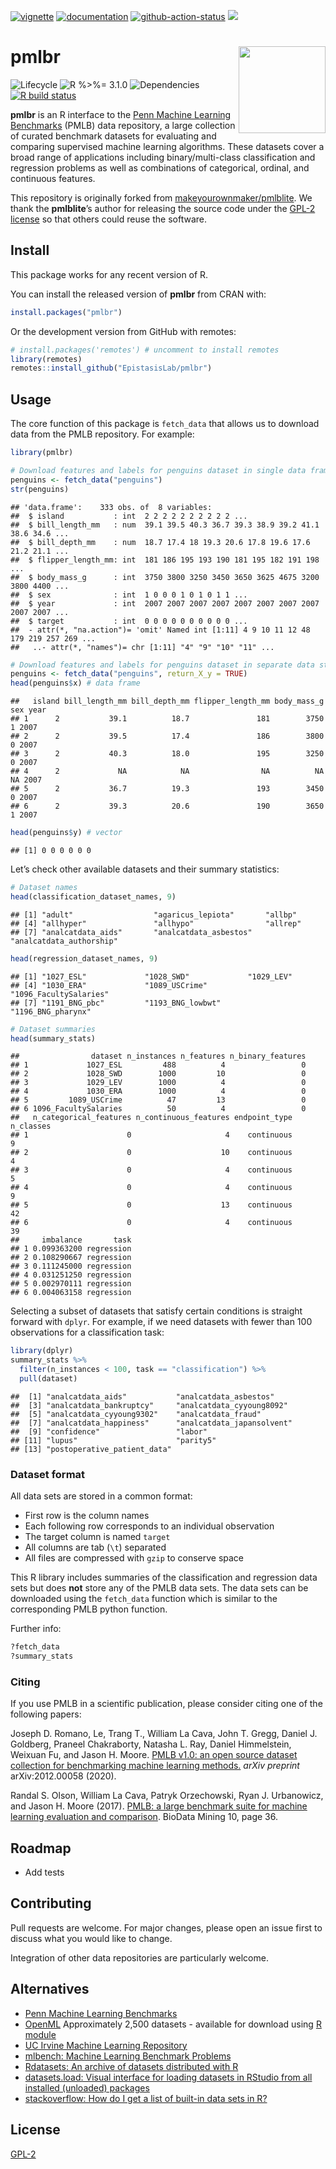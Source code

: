 
[![vignette](https://img.shields.io/badge/-Vignette-green?logo=spinnaker)](https://epistasislab.github.io/pmlb/using-r.html)
[![documentation](https://img.shields.io/badge/-Documentation-purple?logo=read-the-docs)](https://epistasislab.github.io/pmlb/r-ref.html)
[![github-action-status](https://img.shields.io/github/workflow/status/epistasislab/pmlbr/R-CMD-check?logo=github)](https://github.com/epistasislab/pmlbr/actions)
[![](http://cranlogs.r-pkg.org/badges/grand-total/pmlbr?color=blue)](https://cran.r-project.org/package=pmlbr)

# pmlbr <img src="man/figures/logo.png" align="right" height="139"/>

![Lifecycle](https://img.shields.io/badge/lifecycle-maturing-blue.svg?style=flat)
![R %\>%=
3.1.0](https://img.shields.io/badge/R-%3E%3D3.1.0-blue.svg?style=flat)
![Dependencies](https://img.shields.io/badge/dependencies-none-brightgreen.svg?style=flat)
[![R build
status](https://github.com/EpistasisLab/pmlbr/workflows/R-CMD-check/badge.svg)](https://github.com/EpistasisLab/pmlbr/actions)

**pmlbr** is an R interface to the [Penn Machine Learning
Benchmarks](https://epistasislab.github.io/pmlb/) (PMLB) data
repository, a large collection of curated benchmark datasets for
evaluating and comparing supervised machine learning algorithms. These
datasets cover a broad range of applications including
binary/multi-class classification and regression problems as well as
combinations of categorical, ordinal, and continuous features.

This repository is originally forked from
[makeyourownmaker/pmlblite](https://github.com/makeyourownmaker/pmlblite).
We thank the **pmlblite**’s author for releasing the source code under
the [GPL-2
license](https://github.com/makeyourownmaker/pmlblite/blob/be763f7011b21e71e3eaf6d3ca6b794d405507cd/LICENSE)
so that others could reuse the software.

## Install

This package works for any recent version of R.

You can install the released version of **pmlbr** from CRAN with:

``` r
install.packages("pmlbr")
```

Or the development version from GitHub with remotes:

``` r
# install.packages('remotes') # uncomment to install remotes
library(remotes)
remotes::install_github("EpistasisLab/pmlbr")
```

## Usage

The core function of this package is `fetch_data` that allows us to
download data from the PMLB repository. For example:

``` r
library(pmlbr)

# Download features and labels for penguins dataset in single data frame
penguins <- fetch_data("penguins")
str(penguins)
```

    ## 'data.frame':    333 obs. of  8 variables:
    ##  $ island           : int  2 2 2 2 2 2 2 2 2 2 ...
    ##  $ bill_length_mm   : num  39.1 39.5 40.3 36.7 39.3 38.9 39.2 41.1 38.6 34.6 ...
    ##  $ bill_depth_mm    : num  18.7 17.4 18 19.3 20.6 17.8 19.6 17.6 21.2 21.1 ...
    ##  $ flipper_length_mm: int  181 186 195 193 190 181 195 182 191 198 ...
    ##  $ body_mass_g      : int  3750 3800 3250 3450 3650 3625 4675 3200 3800 4400 ...
    ##  $ sex              : int  1 0 0 0 1 0 1 0 1 1 ...
    ##  $ year             : int  2007 2007 2007 2007 2007 2007 2007 2007 2007 2007 ...
    ##  $ target           : int  0 0 0 0 0 0 0 0 0 0 ...
    ##  - attr(*, "na.action")= 'omit' Named int [1:11] 4 9 10 11 12 48 179 219 257 269 ...
    ##   ..- attr(*, "names")= chr [1:11] "4" "9" "10" "11" ...

``` r
# Download features and labels for penguins dataset in separate data structures
penguins <- fetch_data("penguins", return_X_y = TRUE)
head(penguins$x) # data frame
```

    ##   island bill_length_mm bill_depth_mm flipper_length_mm body_mass_g sex year
    ## 1      2           39.1          18.7               181        3750   1 2007
    ## 2      2           39.5          17.4               186        3800   0 2007
    ## 3      2           40.3          18.0               195        3250   0 2007
    ## 4      2             NA            NA                NA          NA  NA 2007
    ## 5      2           36.7          19.3               193        3450   0 2007
    ## 6      2           39.3          20.6               190        3650   1 2007

``` r
head(penguins$y) # vector
```

    ## [1] 0 0 0 0 0 0

Let’s check other available datasets and their summary statistics:

``` r
# Dataset names
head(classification_dataset_names, 9)
```

    ## [1] "adult"                  "agaricus_lepiota"       "allbp"                 
    ## [4] "allhyper"               "allhypo"                "allrep"                
    ## [7] "analcatdata_aids"       "analcatdata_asbestos"   "analcatdata_authorship"

``` r
head(regression_dataset_names, 9)
```

    ## [1] "1027_ESL"             "1028_SWD"             "1029_LEV"            
    ## [4] "1030_ERA"             "1089_USCrime"         "1096_FacultySalaries"
    ## [7] "1191_BNG_pbc"         "1193_BNG_lowbwt"      "1196_BNG_pharynx"

``` r
# Dataset summaries
head(summary_stats)
```

    ##                dataset n_instances n_features n_binary_features
    ## 1             1027_ESL         488          4                 0
    ## 2             1028_SWD        1000         10                 0
    ## 3             1029_LEV        1000          4                 0
    ## 4             1030_ERA        1000          4                 0
    ## 5         1089_USCrime          47         13                 0
    ## 6 1096_FacultySalaries          50          4                 0
    ##   n_categorical_features n_continuous_features endpoint_type n_classes
    ## 1                      0                     4    continuous         9
    ## 2                      0                    10    continuous         4
    ## 3                      0                     4    continuous         5
    ## 4                      0                     4    continuous         9
    ## 5                      0                    13    continuous        42
    ## 6                      0                     4    continuous        39
    ##     imbalance       task
    ## 1 0.099363200 regression
    ## 2 0.108290667 regression
    ## 3 0.111245000 regression
    ## 4 0.031251250 regression
    ## 5 0.002970111 regression
    ## 6 0.004063158 regression

Selecting a subset of datasets that satisfy certain conditions is
straight forward with `dplyr`. For example, if we need datasets with
fewer than 100 observations for a classification task:

``` r
library(dplyr)
summary_stats %>%
  filter(n_instances < 100, task == "classification") %>%
  pull(dataset)
```

    ##  [1] "analcatdata_aids"           "analcatdata_asbestos"      
    ##  [3] "analcatdata_bankruptcy"     "analcatdata_cyyoung8092"   
    ##  [5] "analcatdata_cyyoung9302"    "analcatdata_fraud"         
    ##  [7] "analcatdata_happiness"      "analcatdata_japansolvent"  
    ##  [9] "confidence"                 "labor"                     
    ## [11] "lupus"                      "parity5"                   
    ## [13] "postoperative_patient_data"

### Dataset format

All data sets are stored in a common format:

-   First row is the column names
-   Each following row corresponds to an individual observation
-   The target column is named `target`
-   All columns are tab (`\t`) separated
-   All files are compressed with `gzip` to conserve space

This R library includes summaries of the classification and regression
data sets but does **not** store any of the PMLB data sets. The data
sets can be downloaded using the `fetch_data` function which is similar
to the corresponding PMLB python function.

Further info:

``` r
?fetch_data
?summary_stats
```

### Citing

If you use PMLB in a scientific publication, please consider citing one
of the following papers:

Joseph D. Romano, Le, Trang T., William La Cava, John T. Gregg, Daniel
J. Goldberg, Praneel Chakraborty, Natasha L. Ray, Daniel Himmelstein,
Weixuan Fu, and Jason H. Moore. [PMLB v1.0: an open source dataset
collection for benchmarking machine learning
methods.](https://arxiv.org/abs/2012.00058) *arXiv preprint*
arXiv:2012.00058 (2020).

Randal S. Olson, William La Cava, Patryk Orzechowski, Ryan J.
Urbanowicz, and Jason H. Moore (2017). [PMLB: a large benchmark suite
for machine learning evaluation and
comparison](https://biodatamining.biomedcentral.com/articles/10.1186/s13040-017-0154-4).
BioData Mining 10, page 36.

## Roadmap

-   Add tests

## Contributing

Pull requests are welcome. For major changes, please open an issue first
to discuss what you would like to change.

Integration of other data repositories are particularly welcome.

## Alternatives

-   [Penn Machine Learning
    Benchmarks](https://github.com/EpistasisLab/pmlb)
-   [OpenML](https://www.openml.org/search?type=data) Approximately
    2,500 datasets - available for download using [R
    module](https://github.com/openml/openml-r)
-   [UC Irvine Machine Learning
    Repository](https://archive.ics.uci.edu/ml/index.php)
-   [mlbench: Machine Learning Benchmark
    Problems](https://cran.r-project.org/package=mlbench)
-   [Rdatasets: An archive of datasets distributed with
    R](https://vincentarelbundock.github.io/Rdatasets/)
-   [datasets.load: Visual interface for loading datasets in RStudio
    from all installed (unloaded)
    packages](https://cran.r-project.org/package=datasets.load)
-   [stackoverflow: How do I get a list of built-in data sets in
    R?](https://stackoverflow.com/questions/33797666/how-do-i-get-a-list-of-built-in-data-sets-in-r)

## License

[GPL-2](https://www.gnu.org/licenses/old-licenses/gpl-2.0.en.html)
